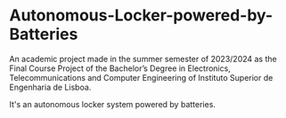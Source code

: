 # Autonomous-Locker-powered-by-Batteries
An academic project made in the summer semester of 2023/2024 as the Final Course Project of the Bachelor’s Degree in Electronics, Telecommunications and Computer Engineering of Instituto Superior de Engenharia de Lisboa.

It's an autonomous locker system powered by batteries. 
